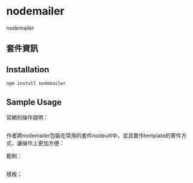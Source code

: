 nodemailer
====

nodemailer

## 套件資訊

<div class="pkginfo" data-module-name="nodemailer" data-show="version,dependencies"></div>

## Installation

```
npm install nodemailer
```

## Sample Usage

官網的操作說明：
<pre class="code" data-js="nodemailer/sample01.js"></pre>

作者將nodemailer包裝在常用的套件nodeuitl中，並且實作template的寄件方式，讓操作上更加方便：

範例：
<pre class="code" data-js="nodemailer/test-nmail.js"></pre>

樣板；
<pre class="code" data-js="nodemailer/test-nmail.tpl"></pre>